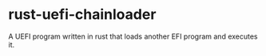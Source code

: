 # rust-uefi-chainloader
A UEFI program written in rust that loads another EFI program and executes it.
